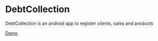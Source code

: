 # DebtCollection

DebtCollection is an android app to register clients, sales and products

<a href="https://www.youtube.com/watch?v=wTNe2-IM39U" target="_blank">Demo</a>

